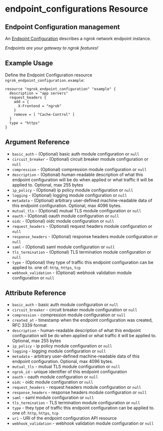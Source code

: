 # endpoint_configurations Resource
## Endpoint Configuration management

An [Endpoint Configuration](https://ngrok.com.lan/docs/ngrok-link#api-endpoint-configurations) describes
a ngrok network endpoint instance.

_Endpoints are your gateway to ngrok features!_
## Example Usage

Define the Endpoint Configuration resource `ngrok_endpoint_configuration.example`:

```
resource "ngrok_endpoint_configuration" "example" {
  description = "app servers"
  request_headers {
    add = {
      X-Frontend = "ngrok"
    }
    remove = [ "Cache-Control" ]
  }
  type = "https"
}
```

## Argument Reference

* `basic_auth` - (Optional) basic auth module configuration or <code>null</code>
* `circuit_breaker` - (Optional) circuit breaker module configuration or <code>null</code>
* `compression` - (Optional) compression module configuration or <code>null</code>
* `description` - (Optional) human-readable description of what this endpoint configuration will be do when applied or what traffic it will be applied to. Optional, max 255 bytes
* `ip_policy` - (Optional) ip policy module configuration or <code>null</code>
* `logging` - (Optional) logging module configuration or <code>null</code>
* `metadata` - (Optional) arbitrary user-defined machine-readable data of this endpoint configuration. Optional, max 4096 bytes.
* `mutual_tls` - (Optional) mutual TLS module configuration or <code>null</code>
* `oauth` - (Optional) oauth module configuration or <code>null</code>
* `oidc` - (Optional) oidc module configuration or <code>null</code>
* `request_headers` - (Optional) request headers module configuration or <code>null</code>
* `response_headers` - (Optional) response headers module configuration or <code>null</code>
* `saml` - (Optional) saml module configuration or <code>null</code>
* `tls_termination` - (Optional) TLS termination module configuration or <code>null</code>
* `type` - (Optional) they type of traffic this endpoint configuration can be applied to. one of: <code>http</code>, <code>https</code>, <code>tcp</code>
* `webhook_validation` - (Optional) webhook validation module configuration or <code>null</code>

## Attribute Reference

* `basic_auth` - basic auth module configuration or <code>null</code>
* `circuit_breaker` - circuit breaker module configuration or <code>null</code>
* `compression` - compression module configuration or <code>null</code>
* `created_at` - timestamp when the endpoint configuration was created, RFC 3339 format
* `description` - human-readable description of what this endpoint configuration will be do when applied or what traffic it will be applied to. Optional, max 255 bytes
* `ip_policy` - ip policy module configuration or <code>null</code>
* `logging` - logging module configuration or <code>null</code>
* `metadata` - arbitrary user-defined machine-readable data of this endpoint configuration. Optional, max 4096 bytes.
* `mutual_tls` - mutual TLS module configuration or <code>null</code>
* `ngrok_id` - unique identifier of this endpoint configuration
* `oauth` - oauth module configuration or <code>null</code>
* `oidc` - oidc module configuration or <code>null</code>
* `request_headers` - request headers module configuration or <code>null</code>
* `response_headers` - response headers module configuration or <code>null</code>
* `saml` - saml module configuration or <code>null</code>
* `tls_termination` - TLS termination module configuration or <code>null</code>
* `type` - they type of traffic this endpoint configuration can be applied to. one of: <code>http</code>, <code>https</code>, <code>tcp</code>
* `uri` - URI of the endpoint configuration API resource
* `webhook_validation` - webhook validation module configuration or <code>null</code>

